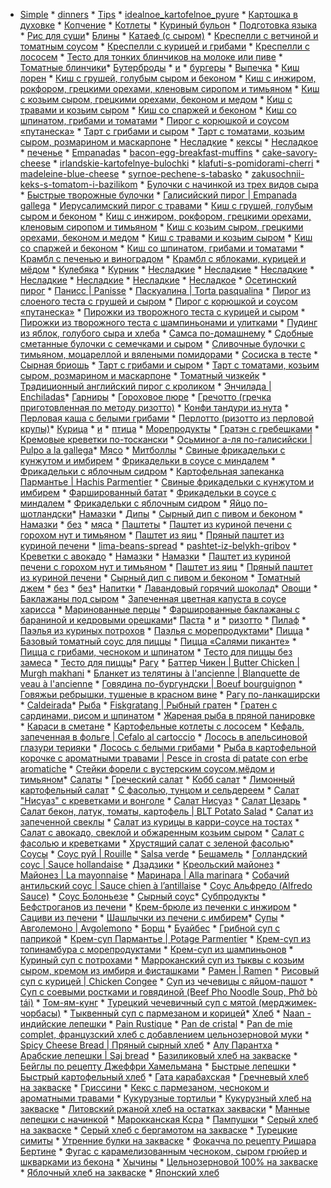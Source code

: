 * [Simple](https://mars9n9.github.io/Simple/ix.html) * [dinners](https://mars9n9.github.io/dinners/ix.html) * [Tips](https://mars9n9.github.io/Tips/ix.html)   * [idealnoe_kartofelnoe_pyure](https://mars9n9.github.io/Tips/idealnoe_kartofelnoe_pyure.html)  * [Картошка в духовке](https://mars9n9.github.io/Tips/potato-baked.html)  * [Копчение](https://mars9n9.github.io/Tips/Копчение.html)  * [Котлеты](https://mars9n9.github.io/Tips/Котлеты.html)  * [Куриный бульон](https://mars9n9.github.io/Tips/chicken_broth.html)  * [Подготовка языка](https://mars9n9.github.io/Tips/preparation-tongue.html)  * [Рис для суши](https://mars9n9.github.io/Tips/rice.html)* [Блины](https://mars9n9.github.io/Блины/ix.html)   * [Катаеф \(с сыром\)](https://mars9n9.github.io/Блины/kataef.html)  * [Креспелли с ветчиной и томатным соусом](https://mars9n9.github.io/Блины/crespelle-tomato-ham.html)  * [Креспелли с курицей и грибами](https://mars9n9.github.io/Блины/crespelle-chicken.html)  * [Креспелли с лососем](https://mars9n9.github.io/Блины/crespelle-salmon.html)  * [Тесто для тонких блинчиков на молоке или пиве](https://mars9n9.github.io/Блины/la_pate_a_crepes.html)  * [Томатные блинчики](https://mars9n9.github.io/Блины/crespelle-tomato.html)* [Бутерброды](https://mars9n9.github.io/Бутерброды/ix.html) * [и](https://mars9n9.github.io/и/ix.html) * [бургеры](https://mars9n9.github.io/бургеры/ix.html) * [Выпечка](https://mars9n9.github.io/Выпечка/ix.html)   * [Киш лорен](https://mars9n9.github.io/Киш-лорен/ix.html)    * [Киш с грушей, голубым сыром и беконом](https://mars9n9.github.io/Киш-лорен/kish-s-grushei-golubym-syrom-i-bekonom.html)   * [Киш с инжиром, рокфором, грецкими орехами, кленовым сиропом и тимьяном](https://mars9n9.github.io/Киш-лорен/kish-s-inzharom-rokforom-greckimi-orekhami-klenovym-siropom-i-timyanom.html)   * [Киш с козьим сыром, грецкими орехами, беконом и медом](https://mars9n9.github.io/Киш-лорен/kish-s-kozim-syrom-greckimi-orekhami-bekonom-i-medom.html)   * [Киш с травами и козьим сыром](https://mars9n9.github.io/Киш-лорен/untitled.html)   * [Киш со спаржей и беконом](https://mars9n9.github.io/Киш-лорен/kish-so-sparzhei-i-bekonom.html)   * [Киш со шпинатом, грибами и томатами](https://mars9n9.github.io/Киш-лорен/syrnyi-kish-so-shpinatom-gribami-i-tomatami.html)   * [Пирог с корюшкой и соусом «путанеска»](https://mars9n9.github.io/Киш-лорен/pirog-s-koryushkoi-i-sousom-putaneska.html)   * [Тарт с грибами и сыром](https://mars9n9.github.io/Киш-лорен/tart-s-gribami-i-syrom.html)   * [Тарт с томатами, козьим сыром, розмарином и маскарпоне](https://mars9n9.github.io/Киш-лорен/tart-s-tomatami-kozim-syrom-rozmarinom-i-maskarpone.html)  * [Несладкие](https://mars9n9.github.io/Несладкие/ix.html)   * [кексы](https://mars9n9.github.io/кексы/ix.html)   * [Несладкое](https://mars9n9.github.io/Несладкое/ix.html)   * [печенье](https://mars9n9.github.io/печенье/ix.html)   * [Empanadas](https://mars9n9.github.io/Выпечка/empanadas.html)  * [bacon-egg-breakfast-muffins](https://mars9n9.github.io/кексы/bacon-egg-breakfast-muffins.html)  * [cake-savory-cheese](https://mars9n9.github.io/кексы/cake-savory-cheese.html)  * [irlandskie-kartofelnye-bulochki](https://mars9n9.github.io/кексы/irlandskie-kartofelnye-bulochki.html)  * [klafuti-s-pomidorami-cherri](https://mars9n9.github.io/кексы/klafuti-s-pomidorami-cherri.html)  * [madeleine-blue-cheese](https://mars9n9.github.io/кексы/madeleine-blue-cheese.html)  * [syrnoe-pechene-s-tabasko](https://mars9n9.github.io/печенье/syrnoe-pechene-s-tabasko.html)  * [zakusochnii-keks-s-tomatom-i-bazilikom](https://mars9n9.github.io/кексы/zakusochnii-keks-s-tomatom-i-bazilikom.html)  * [Булочки с начинкой из трех видов сыра](https://mars9n9.github.io/Выпечка/bulochki-s-nachinkoj-iz-raznyx-syrov-i-masla.html)  * [Быстрые творожные булочки](https://mars9n9.github.io/Выпечка/tvorozhnie-bulochki.html)  * [Галисийский пирог \| Empanada gallega](https://mars9n9.github.io/Выпечка/galisiiskii-pirog-or-empanada-gallega.html)  * [Иерусалимский пирог с травами](https://mars9n9.github.io/Выпечка/herb-pie.html)  * [Киш с грушей, голубым сыром и беконом](https://mars9n9.github.io/Выпечка/Киш-лорен/kish-s-grushei-golubym-syrom-i-bekonom.html)  * [Киш с инжиром, рокфором, грецкими орехами, кленовым сиропом и тимьяном](https://mars9n9.github.io/Выпечка/Киш-лорен/kish-s-inzharom-rokforom-greckimi-orekhami-klenovym-siropom-i-timyanom.html)  * [Киш с козьим сыром, грецкими орехами, беконом и медом](https://mars9n9.github.io/Выпечка/Киш-лорен/kish-s-kozim-syrom-greckimi-orekhami-bekonom-i-medom.html)  * [Киш с травами и козьим сыром](https://mars9n9.github.io/Выпечка/Киш-лорен/untitled.html)  * [Киш со спаржей и беконом](https://mars9n9.github.io/Выпечка/Киш-лорен/kish-so-sparzhei-i-bekonom.html)  * [Киш со шпинатом, грибами и томатами](https://mars9n9.github.io/Выпечка/Киш-лорен/syrnyi-kish-so-shpinatom-gribami-i-tomatami.html)  * [Крамбл с печенью и виноградом](https://mars9n9.github.io/Выпечка/krambl-s-pechenyu-i-vinogradom.html)  * [Крамбл с яблоками, курицей и мёдом](https://mars9n9.github.io/Выпечка/krambl-s-yablokami-kuritsei-i-myodom.html)  * [Кулебяка](https://mars9n9.github.io/Выпечка/kulebyaka.html)  * [Курник](https://mars9n9.github.io/Выпечка/kurnik.html)  * [Несладкие](https://mars9n9.github.io/Выпечка/Несладкие.html)  * [Несладкие](https://mars9n9.github.io/Выпечка/Несладкие.html)  * [Несладкие](https://mars9n9.github.io/Выпечка/Несладкие.html)  * [Несладкие](https://mars9n9.github.io/Выпечка/Несладкие.html)  * [Несладкие](https://mars9n9.github.io/Выпечка/Несладкие.html)  * [Несладкие](https://mars9n9.github.io/Выпечка/Несладкие.html)  * [Несладкое](https://mars9n9.github.io/Выпечка/Несладкое.html)  * [Осетинский пирог](https://mars9n9.github.io/Выпечка/osetinsky-pirog.html)  * [Панисс \| Panisse](https://mars9n9.github.io/Выпечка/paniss-or-panisse.html)  * [Паскуалина \| Torta pasqualina](https://mars9n9.github.io/Выпечка/torta-pasculiana.html)  * [Пирог из слоеного теста с грушей и сыром](https://mars9n9.github.io/Выпечка/pirog_iz_sloenogo_testa_s_grushei_i_sirom.html)  * [Пирог с корюшкой и соусом «путанеска»](https://mars9n9.github.io/Выпечка/Киш-лорен/pirog-s-koryushkoi-i-sousom-putaneska.html)  * [Пирожки из творожного теста с курицей и сыром](https://mars9n9.github.io/Выпечка/pirozhki-iz-tvorozhnogo-testa-s-kuricei-i-syrom.html)  * [Пирожки из творожного теста с шампиньонами и улитками](https://mars9n9.github.io/Выпечка/pirozhki-iz-tvorozhnogo-testa-s-shampinonami-i-ulitkami.html)  * [Пудинг из яблок, голубого сыра и хлеба](https://mars9n9.github.io/Выпечка/pudding.html)  * [Самса по-домашнему](https://mars9n9.github.io/Выпечка/samsa-po-domashnemu.html)  * [Сдобные сметанные булочки с семечками и сыром](https://mars9n9.github.io/Выпечка/sdobnye-smetannye-bulochki-s-semechkami-i-syrom.html)  * [Сливочные булочки с тимьяном, моцареллой и вялеными помидорами](https://mars9n9.github.io/Выпечка/cream-bun-mozarella.html)  * [Сосиска в тесте](https://mars9n9.github.io/Выпечка/sosiska-testo.html)  * [Сырная бриошь](https://mars9n9.github.io/Выпечка/cheese-brioche.html)  * [Тарт с грибами и сыром](https://mars9n9.github.io/Выпечка/Киш-лорен/tart-s-gribami-i-syrom.html)  * [Тарт с томатами, козьим сыром, розмарином и маскарпоне](https://mars9n9.github.io/Выпечка/Киш-лорен/tart-s-tomatami-kozim-syrom-rozmarinom-i-maskarpone.html)  * [Томатный чизкейк](https://mars9n9.github.io/Выпечка/tomatnyi-chizkeik.html)  * [Традиционный английский пирог с кроликом](https://mars9n9.github.io/Выпечка/traditsionnii-angliiskii-pirog-s-krolikom.html)  * [Энчилада \| Enchiladas](https://mars9n9.github.io/Выпечка/enchilada-or-enchiladas.html)* [Гарниры](https://mars9n9.github.io/Гарниры/ix.html)   * [Гороховое пюре](https://mars9n9.github.io/Гарниры/gorokhovoe-pyure.html)  * [Гречотто \(гречка приготовленная по методу ризотто\)](https://mars9n9.github.io/Гарниры/grechotto.html)  * [Конфи тандури из нута](https://mars9n9.github.io/Гарниры/confit-chickpeas.html)  * [Перловая каша с белыми грибами](https://mars9n9.github.io/Гарниры/perlovaya-kasha-s-belymi-gribami.html)  * [Перлотто \(ризотто из перловой крупы\)](https://mars9n9.github.io/Гарниры/perlotto.html)* [Курица](https://mars9n9.github.io/Курица/ix.html) * [и](https://mars9n9.github.io/и/ix.html) * [птица](https://mars9n9.github.io/птица/ix.html) * [Морепродукты](https://mars9n9.github.io/Морепродукты/ix.html)   * [Гратэн с гребешками](https://mars9n9.github.io/Морепродукты/graten-s-grebeshkami.html)  * [Кремовые креветки по-тоскански](https://mars9n9.github.io/Морепродукты/creamy-tuscan-prawns.html)  * [Осьминог а-ля по-галисийски \| Pulpo a la gallega](https://mars9n9.github.io/Морепродукты/osminog-a-lya-po-galisiiski-or-pulpo-a-la-gallega.html)* [Мясо](https://mars9n9.github.io/Мясо/ix.html)   * [Митболлы](https://mars9n9.github.io/Митболлы/ix.html)    * [Свиные фрикадельки с кунжутом и имбирем](https://mars9n9.github.io/Митболлы/sesame-ginger-pork-meatballs.html)   * [Фрикадельки в соусе с миндалем](https://mars9n9.github.io/Митболлы/albondigas-en-salsa.html)   * [Фрикадельки с яблочным сидром](https://mars9n9.github.io/Митболлы/apple-cider-maple-meatballs.html)  * [Картофельная запеканка Пармантье \| Hachis Parmentier](https://mars9n9.github.io/Мясо/hachis_parmentier.html)  * [Свиные фрикадельки с кунжутом и имбирем](https://mars9n9.github.io/Мясо/Митболлы/sesame-ginger-pork-meatballs.html)  * [Фаршированный батат](https://mars9n9.github.io/Мясо/stuffed-sweet-potato.html)  * [Фрикадельки в соусе с миндалем](https://mars9n9.github.io/Мясо/Митболлы/albondigas-en-salsa.html)  * [Фрикадельки с яблочным сидром](https://mars9n9.github.io/Мясо/Митболлы/apple-cider-maple-meatballs.html)  * [Яйцо по-шотландски](https://mars9n9.github.io/Мясо/scottish-eggs.html)* [Намазки](https://mars9n9.github.io/Намазки/ix.html)   * [Дипы](https://mars9n9.github.io/Дипы/ix.html)    * [Сырный дип с пивом и беконом](https://mars9n9.github.io/Дипы/syrnyi-dip-s-pivom-i-bekonom.html)  * [Намазки](https://mars9n9.github.io/Намазки/ix.html)   * [без](https://mars9n9.github.io/без/ix.html)   * [мяса](https://mars9n9.github.io/мяса/ix.html)   * [Паштеты](https://mars9n9.github.io/Паштеты/ix.html)    * [Паштет из куриной печени с горохом нут и тимьяном](https://mars9n9.github.io/Паштеты/pashtet_iz_kurinoi_pecheni_s_gorohom_nut_i_timyano.html)   * [Паштет из яиц](https://mars9n9.github.io/Паштеты/pashtet_iz_yaits.html)   * [Пряный паштет из куриной печени](https://mars9n9.github.io/Паштеты/pryanii_pashtet_iz_kurinoi_pecheni.html)  * [lima-beans-spread](https://mars9n9.github.io/мяса/lima-beans-spread.html)  * [pashtet-iz-belykh-gribov](https://mars9n9.github.io/мяса/pashtet-iz-belykh-gribov.html)  * [Креветки с авокадо](https://mars9n9.github.io/Намазки/avocado-shrimp.html)  * [Намазки](https://mars9n9.github.io/Намазки/Намазки.html)  * [Намазки](https://mars9n9.github.io/Намазки/Намазки.html)  * [Паштет из куриной печени с горохом нут и тимьяном](https://mars9n9.github.io/Намазки/Паштеты/pashtet_iz_kurinoi_pecheni_s_gorohom_nut_i_timyano.html)  * [Паштет из яиц](https://mars9n9.github.io/Намазки/Паштеты/pashtet_iz_yaits.html)  * [Пряный паштет из куриной печени](https://mars9n9.github.io/Намазки/Паштеты/pryanii_pashtet_iz_kurinoi_pecheni.html)  * [Сырный дип с пивом и беконом](https://mars9n9.github.io/Намазки/Дипы/syrnyi-dip-s-pivom-i-bekonom.html)  * [Томатный джем](https://mars9n9.github.io/Намазки/tomato-jam.html)  * [без](https://mars9n9.github.io/без/без.html)  * [без](https://mars9n9.github.io/без/без.html)* [Напитки](https://mars9n9.github.io/Напитки/ix.html)   * [Лавандовый горячий шоколад](https://mars9n9.github.io/Напитки/lavandovyi-goryachii-shokolad.html)* [Овощи](https://mars9n9.github.io/Овощи/ix.html)   * [Баклажаны под сыром](https://mars9n9.github.io/Овощи/baklazani-pod-sirom.html)  * [Запеченная цветная капуста в соусе харисса](https://mars9n9.github.io/Овощи/cauliflower.html)  * [Маринованные перцы](https://mars9n9.github.io/Овощи/peppers-marinated.html)  * [Фаршированные баклажаны с бараниной и кедровыми орешками](https://mars9n9.github.io/Овощи/stuffed-aubergine.html)* [Паста](https://mars9n9.github.io/Паста/ix.html) * [и](https://mars9n9.github.io/и/ix.html) * [ризотто](https://mars9n9.github.io/ризотто/ix.html) * [Пилаф](https://mars9n9.github.io/Пилаф/ix.html)   * [Паэлья из куриных потрохов](https://mars9n9.github.io/Пилаф/paella-kurica.html)  * [Паэлья с морепродуктами](https://mars9n9.github.io/Пилаф/paella.html)* [Пицца](https://mars9n9.github.io/Пицца/ix.html)   * [Базовый томатный соус для пиццы](https://mars9n9.github.io/Пицца/bazovyi-tomatnyi-sous-dlya-piccy.html)  * [Пицца «Салями пиканте»](https://mars9n9.github.io/Пицца/pizza-salami.html)  * [Пицца с грибами, чесноком и шпинатом](https://mars9n9.github.io/Пицца/mushroom-garlic-spinach-pizza.html)  * [Тесто для пиццы без замеса](https://mars9n9.github.io/Пицца/testo-bez-zamesa.html)  * [Тесто для пиццы](https://mars9n9.github.io/Пицца/testo-dlya-piccy.html)* [Рагу](https://mars9n9.github.io/Рагу/ix.html)   * [Баттер Чикен \| Butter Chicken \| Murgh makhani](https://mars9n9.github.io/Рагу/butter_chicken.html)  * [Бланкет из телятины à l'ancienne \| Blanquette de veau à l'ancienne](https://mars9n9.github.io/Рагу/blanquette_de_veau_a_lancienne.html)  * [Говядина по-бургундски \| Boeuf bourguignon](https://mars9n9.github.io/Рагу/boeuf_bourguignon.html)  * [Говяжьи ребрышки, тушеные в красном вине](https://mars9n9.github.io/Рагу/red-wine-braised-short-ribs.html)  * [Рагу по-ланкаширски](https://mars9n9.github.io/Рагу/lancashire-hotpot.html)  * [Сaldeirada](https://mars9n9.github.io/Рагу/caldeira.html)* [Рыба](https://mars9n9.github.io/Рыба/ix.html)   * [Fiskgratang  \| Рыбный гратен](https://mars9n9.github.io/Рыба/Fiskgratang.html)  * [Гратен с сардинами, рисом и шпинатом](https://mars9n9.github.io/Рыба/graten-s-sardinami-risom-i-shpinatom.html)  * [Жареная рыба в пряной панировке](https://mars9n9.github.io/Рыба/zharenaya_riba_v_pryanoi_panirovke.html)  * [Караси в сметане](https://mars9n9.github.io/Рыба/karasi-v-smetane.html)  * [Картофельные котлеты с лососем](https://mars9n9.github.io/Рыба/kartofelnye-kotlety-s-lososem.html)  * [Кефаль, запеченная в фольге \| Cefalo al cartoccio](https://mars9n9.github.io/Рыба/kefal-zapechennaya-v-folge-or-cefalo-al-cartoccio.html)  * [Лосось в апельсиновой глазури терияки](https://mars9n9.github.io/Рыба/salmon_with_orange_teriyaki_glaze.html)  * [Лосось с белыми грибами](https://mars9n9.github.io/Рыба/losos-s-belymi-gribami.html)  * [Рыба в картофельной корочке с ароматными травами \| Pesce in crosta di patate con erbe aromatiche](https://mars9n9.github.io/Рыба/ryba-v-kartofelnoi-korochke-s-aromatnymi-travami-or-pesce-in-crosta-di-patate-con-erbe-aromatiche.html)  * [Стейки форели с вустерским соусом,мёдом и тимьяном](https://mars9n9.github.io/Рыба/steiki-foreli-s-vusterskim-sousommyodom-i-timyanom.html)* [Салаты](https://mars9n9.github.io/Салаты/ix.html)   * [Греческий салат](https://mars9n9.github.io/Салаты/grecheskii_salat.html)  * [Кобб салат](https://mars9n9.github.io/Салаты/cobb.html)  * [Лимонный картофельный салат](https://mars9n9.github.io/Салаты/limonnii_kartofelnii_salat.html)  * [С фасолью, тунцом и сельдереем](https://mars9n9.github.io/Салаты/butter-bean-tuna-and-celery-salad.html)  * [Салат "Нисуаз" с креветками и вонголе](https://mars9n9.github.io/Салаты/nicoise-vongole.html)  * [Салат Нисуаз](https://mars9n9.github.io/Салаты/nicoise.html)  * [Салат Цезарь](https://mars9n9.github.io/Салаты/cezar.html)  * [Салат бекон, латук, томаты, картофель \| BLT Potato Salad](https://mars9n9.github.io/Салаты/blt-potato.html)  * [Салат из запеченной свеклы](https://mars9n9.github.io/Салаты/beetroot-salad.html)  * [Салат из курицы в карри-соусе на тостах](https://mars9n9.github.io/Салаты/salat_iz_kuritsi_v_karri-souse_na_tostah.html)  * [Салат с авокадо, свеклой и обжаренным козьим сыром](https://mars9n9.github.io/Салаты/salat-s-avokado-svekloi-i-obzharennim-kozim-sirom.html)  * [Салат с фасолью и креветками](https://mars9n9.github.io/Салаты/shrimp-bean.html)  * [Хрустящий салат с зеленой фасолью](https://mars9n9.github.io/Салаты/hrustyaschii_salat_s_zelenoi_fasolyu.html)* [Соусы](https://mars9n9.github.io/Соусы/ix.html)   * [Cоус руй \| Rouille](https://mars9n9.github.io/Соусы/rouille.html)  * [Salsa verde](https://mars9n9.github.io/Соусы/salsa_verde.html)  * [Бешамель](https://mars9n9.github.io/Соусы/besciamella.html)  * [Голландский соус \| Sauce hollandaise](https://mars9n9.github.io/Соусы/sauce_hollandaise.html)  * [Дзадзики](https://mars9n9.github.io/Соусы/dzadzyki.html)  * [Креольский майонез](https://mars9n9.github.io/Соусы/kreolskii_maionez.html)  * [Майонез \| La mayonnaise](https://mars9n9.github.io/Соусы/la_mayonnaise.html)  * [Маринара \| Alla marinara](https://mars9n9.github.io/Соусы/marinara.html)  * [Собачий антильский соус \| Sauce chien à l’antillaise](https://mars9n9.github.io/Соусы/sobachii_antilskii_sous.html)  * [Соус Альфредо \(Alfredo Sauce\)](https://mars9n9.github.io/Соусы/sous_alfredo.html)  * [Соус Болоньезе](https://mars9n9.github.io/Соусы/sous_boloneze.html)  * [Сырный соус](https://mars9n9.github.io/Соусы/cheese.html)* [Субпродукты](https://mars9n9.github.io/Субпродукты/ix.html)   * [Бефстроганов из печени](https://mars9n9.github.io/Субпродукты/befstroganov-iz-pecheni.html)  * [Крем-брюле из печенки с инжиром](https://mars9n9.github.io/Субпродукты/krem-bryule-iz-pechenki-s-inzhirom.html)  * [Сациви из печени](https://mars9n9.github.io/Субпродукты/sacivi-iz-pecheni.html)  * [Шашлычки из печени с имбирем](https://mars9n9.github.io/Субпродукты/shashlychki-iz-pecheni-s-imbirem.html)* [Супы](https://mars9n9.github.io/Супы/ix.html)   * [Авголемоно \| Avgolemono](https://mars9n9.github.io/Супы/avgolemono.html)  * [Борщ](https://mars9n9.github.io/Супы/borshch.html)  * [Буайбес](https://mars9n9.github.io/Супы/buaibes.html)  * [Грибной суп с паприкой](https://mars9n9.github.io/Супы/mushroom-paprika.html)  * [Крем-суп Пармантье \| Potage Parmentier](https://mars9n9.github.io/Супы/potage_parmentier.html)  * [Крем-суп из топинамбура с морепродуктами](https://mars9n9.github.io/Супы/krem-sup-iz-topinambura-s-moreproduktami.html)  * [Крем-суп из шампиньонов](https://mars9n9.github.io/Супы/krem-sup_iz_shampinonov.html)  * [Куриный суп с потрохами](https://mars9n9.github.io/Супы/kurinaja-lapsha-s-potrohami.html)  * [Марроканский суп из тыквы с козьим сыром, кремом из имбиря и фисташками](https://mars9n9.github.io/Супы/moroccan_butternut_squash_and_goat_cheese_soup.html)  * [Рамен \| Ramen](https://mars9n9.github.io/Супы/ramen.html)  * [Рисовый cуп с курицей \| Chicken Congee](https://mars9n9.github.io/Супы/chicken_congee.html)  * [Суп из чечевицы с яйцом-пашот](https://mars9n9.github.io/Супы/sup_iz_chechevitsi_s_yaitsom-pashot.html)  * [Суп с соевыми ростками и говядиной \(Beef Pho Noodle Soup, Phở bò tái\)](https://mars9n9.github.io/Супы/beef-pho-noodle.html)  * [Том-ям-кунг](https://mars9n9.github.io/Супы/tomyam.html)  * [Турецкий чечевичный суп с мятой \(мерджимек-чорбасы\)](https://mars9n9.github.io/Супы/turetskii_chechevichnii_sup_s_myatoi.html)  * [Тыквенный суп с пармезаном и корицей](https://mars9n9.github.io/Супы/tikvennii_sup_s_parmezanom_i_koritsei.html)* [Хлеб](https://mars9n9.github.io/Хлеб/ix.html)   * [Naan - индийские лепешки](https://mars9n9.github.io/Хлеб/naan-indiiskie-lepeshki.html)  * [Pain Rustique](https://mars9n9.github.io/Хлеб/pain-rustique.html)  * [Pan de cristal](https://mars9n9.github.io/Хлеб/pan-de-cristal.html)  * [Pan de mie complet, французский хлеб с добавлением цельнозерновой муки](https://mars9n9.github.io/Хлеб/pan-de-mie-complet-francuzskii-khleb-s-dobavleniem-celnozernovoi-muki.html)  * [Spicy Cheese Bread \| Пряный сырный хлеб](https://mars9n9.github.io/Хлеб/spicy_cheese_bread.html)  * [Алу Парантха](https://mars9n9.github.io/Хлеб/alu-parantkha.html)  * [Арабские лепешки \| Saj bread](https://mars9n9.github.io/Хлеб/saj_bread.html)  * [Базиликовый хлеб на закваске](https://mars9n9.github.io/Хлеб/bazilikovyi-khleb.html)  * [Бейглы по рецепту Джеффри Хамельмана](https://mars9n9.github.io/Хлеб/beigly-po-receptu-dzheffri-khamelmana.html)  * [Быстрые лепешки](https://mars9n9.github.io/Хлеб/bistrie-lepeshki.html)  * [Быстрый картофельный хлеб](https://mars9n9.github.io/Хлеб/bistrii-kartofelnii-hleb.html)  * [Гата карабахская](https://mars9n9.github.io/Хлеб/gata-karabakhskaya.html)  * [Гречневый хлеб на закваске](https://mars9n9.github.io/Хлеб/grechnevyi-khleb-na-zakvaske.html)  * [Гриссини](https://mars9n9.github.io/Хлеб/grissini.html)  * [Кекс с пармезаном, чесноком и ароматными травами](https://mars9n9.github.io/Хлеб/keks_s_parmezanom-_chesnokom_i_aromatnimi_travami.html)  * [Кукурузные тортильи](https://mars9n9.github.io/Хлеб/kukuruznye-tortili.html)  * [Кукурузный хлеб на закваске](https://mars9n9.github.io/Хлеб/kukuruznyi-khleb-na-zakvaske.html)  * [Литовский ржаной хлеб на остатках закваски](https://mars9n9.github.io/Хлеб/litovskii-rzhanoi-khleb-na-ostatkakh-zakvaski.html)  * [Манные лепешки с начинкой](https://mars9n9.github.io/Хлеб/mannye-lepeshki-s-nachinkoi.html)  * [Марокканская Ксра](https://mars9n9.github.io/Хлеб/marokkanskaya-ksra.html)  * [Пампушки](https://mars9n9.github.io/Хлеб/pampushki.html)  * [Серый хлеб на закваске](https://mars9n9.github.io/Хлеб/seryi-khleb-na-zakvaske.html)  * [Серый хлеб с бергамотом на закваске](https://mars9n9.github.io/Хлеб/bergamot.html)  * [Турецкие симиты](https://mars9n9.github.io/Хлеб/tureckie-simity.html)  * [Утренние булки на закваске](https://mars9n9.github.io/Хлеб/utrennie-bulki.html)  * [Фокачча по рецепту Ришара Бертине](https://mars9n9.github.io/Хлеб/fokachcha-po-receptu-rishara-bertine.html)  * [Фугас с карамелизованным чесноком, сыром грюйер и шкварками из бекона](https://mars9n9.github.io/Хлеб/fugas-s-karamelizovannim-chesnokom-sirom-gryuier-i-shkvarkami-iz-bekona.html)  * [Хычины](https://mars9n9.github.io/Хлеб/hichini.html)  * [Цельнозерновой 100% на закваске](https://mars9n9.github.io/Хлеб/celnozernovoi-100.html)  * [Яблочный хлеб на закваске](https://mars9n9.github.io/Хлеб/yablochnyi-khleb-na-zakvaske.html)  * [Японский хлеб](https://mars9n9.github.io/Хлеб/jpn-bread.html)
